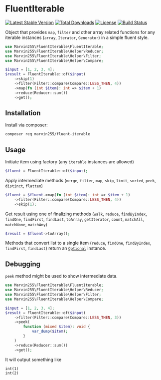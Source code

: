# FluentIterable

[![Latest Stable Version](https://poser.pugx.org/marvin255/fluent-iterable/v/stable.png)](https://packagist.org/packages/marvin255/fluent-iterable)
[![Total Downloads](https://poser.pugx.org/marvin255/fluent-iterable/downloads.png)](https://packagist.org/packages/marvin255/fluent-iterable)
[![License](https://poser.pugx.org/marvin255/fluent-iterable/license.svg)](https://packagist.org/packages/marvin255/fluent-iterable)
[![Build Status](https://github.com/marvin255/fluent-iterable/workflows/marvin255_fluent_iterable/badge.svg)](https://github.com/marvin255/fluent-iterable/actions?query=workflow%3A%22marvin255_fluent_iterable%22)

Object that provides `map`, `filter` and other array related functions for any iterable instances (`array`, `Iterator`, `Generator`) in a simple fluent style.

```php
use Marvin255\FluentIterable\FluentIterable;
use Marvin255\FluentIterable\Helper\Reducer;
use Marvin255\FluentIterable\Helper\Filter;
use Marvin255\FluentIterable\Helper\Compare;

$input = [1, 2, 3, 4];
$result = FluentIterable::of($input)
    ->skip(1)
    ->filter(Filter::compare(Compare::LESS_THEN, 4))
    ->map(fn (int $item): int => $item + 1)
    ->reduce(Reducer::sum())
    ->get();
``` 



## Installation

Install via composer:

```bash
composer req marvin255/fluent-iterable
```



## Usage

Initiate item using factory (any `iterable` instances are allowed)

```php
$fluent = FluentIterable::of($input);
```

Apply intermediate methods (`merge`, `filter`, `map`, `skip`, `limit`, `sorted`, `peek`, `distinct`, `flatten`)

```php
$fluent = $fluent->map(fn (int $item): int => $item + 1)
    ->filter(Filter::compare(Compare::LESS_THEN, 4))
    ->skip(1);
```

Get result using one of finalizing methods (`walk`, `reduce`, `findByIndex`, `findOne`, `findFirst`, `findLast`, `toArray`, `getIterator`, `count`, `matchAll`, `matchNone`, `matchAny`)

```php
$result = $fluent->toArray();
```

Methods that convert list to a single item (`reduce`, `findOne`, `findByIndex`, `findFirst`, `findLast`) return an [`Optional`](https://github.com/marvin255/optional) instance.



## Debugging

`peek` method might be used to show intermediate data.

```php
use Marvin255\FluentIterable\FluentIterable;
use Marvin255\FluentIterable\Helper\Reducer;
use Marvin255\FluentIterable\Helper\Filter;
use Marvin255\FluentIterable\Helper\Compare;

$input = [1, 2, 3, 4];
$result = FluentIterable::of($input)
    ->filter(Filter::compare(Compare::LESS_THEN, 3))
    ->peek(
        function (mixed $item): void {
            var_dump($item);
        }
    )
    ->reduce(Reducer::sum())
    ->get();
```

It will output something like

```
int(1)
int(2)
```
